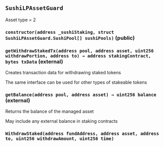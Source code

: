## `SushiLPAssetGuard`



Asset type = 2


### `constructor(address _sushiStaking, struct SushiLPAssetGuard.SushiPool[] sushiPools)` (public)





### `getWithdrawStakedTx(address pool, address asset, uint256 withdrawPortion, address to) → address stakingContract, bytes txData` (external)

Creates transaction data for withdrawing staked tokens


The same interface can be used for other types of stakeable tokens


### `getBalance(address pool, address asset) → uint256 balance` (external)

Returns the balance of the managed asset


May include any external balance in staking contracts


### `WithdrawStaked(address fundAddress, address asset, address to, uint256 withdrawAmount, uint256 time)`






